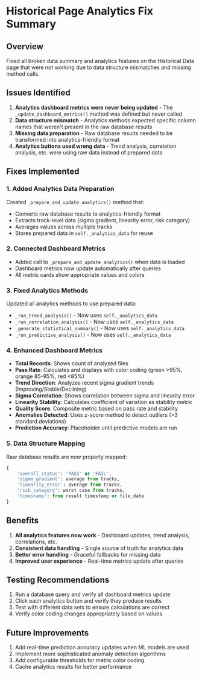 # Historical Page Analytics Fix Summary

## Overview
Fixed all broken data summary and analytics features on the Historical Data page that were not working due to data structure mismatches and missing method calls.

## Issues Identified
1. **Analytics dashboard metrics were never being updated** - The `_update_dashboard_metrics()` method was defined but never called
2. **Data structure mismatch** - Analytics methods expected specific column names that weren't present in the raw database results
3. **Missing data preparation** - Raw database results needed to be transformed into analytics-friendly format
4. **Analytics buttons used wrong data** - Trend analysis, correlation analysis, etc. were using raw data instead of prepared data

## Fixes Implemented

### 1. Added Analytics Data Preparation
Created `_prepare_and_update_analytics()` method that:
- Converts raw database results to analytics-friendly format
- Extracts track-level data (sigma gradient, linearity error, risk category)
- Averages values across multiple tracks
- Stores prepared data in `self._analytics_data` for reuse

### 2. Connected Dashboard Metrics
- Added call to `_prepare_and_update_analytics()` when data is loaded
- Dashboard metrics now update automatically after queries
- All metric cards show appropriate values and colors

### 3. Fixed Analytics Methods
Updated all analytics methods to use prepared data:
- `_run_trend_analysis()` - Now uses `self._analytics_data`
- `_run_correlation_analysis()` - Now uses `self._analytics_data`
- `_generate_statistical_summary()` - Now uses `self._analytics_data`
- `_run_predictive_analysis()` - Now uses `self._analytics_data`

### 4. Enhanced Dashboard Metrics
- **Total Records**: Shows count of analyzed files
- **Pass Rate**: Calculates and displays with color coding (green >95%, orange 85-95%, red <85%)
- **Trend Direction**: Analyzes recent sigma gradient trends (Improving/Stable/Declining)
- **Sigma Correlation**: Shows correlation between sigma and linearity error
- **Linearity Stability**: Calculates coefficient of variation as stability metric
- **Quality Score**: Composite metric based on pass rate and stability
- **Anomalies Detected**: Uses z-score method to detect outliers (>3 standard deviations)
- **Prediction Accuracy**: Placeholder until predictive models are run

### 5. Data Structure Mapping
Raw database results are now properly mapped:
```python
{
    'overall_status': 'PASS' or 'FAIL',
    'sigma_gradient': average from tracks,
    'linearity_error': average from tracks,
    'risk_category': worst case from tracks,
    'timestamp': from result timestamp or file_date
}
```

## Benefits
1. **All analytics features now work** - Dashboard updates, trend analysis, correlations, etc.
2. **Consistent data handling** - Single source of truth for analytics data
3. **Better error handling** - Graceful fallbacks for missing data
4. **Improved user experience** - Real-time metrics update after queries

## Testing Recommendations
1. Run a database query and verify all dashboard metrics update
2. Click each analytics button and verify they produce results
3. Test with different data sets to ensure calculations are correct
4. Verify color coding changes appropriately based on values

## Future Improvements
1. Add real-time prediction accuracy updates when ML models are used
2. Implement more sophisticated anomaly detection algorithms
3. Add configurable thresholds for metric color coding
4. Cache analytics results for better performance